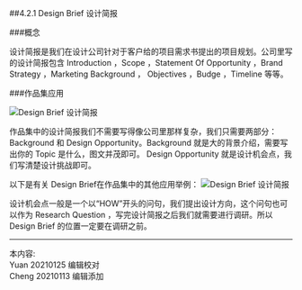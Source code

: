 
##4.2.1 Design Brief 设计简报

###概念

设计简报是我们在设计公司针对于客户给的项目需求书提出的项目规划。公司里写的设计简报包含 Introduction ，Scope ，Statement Of Opportunity ，Brand Strategy ，Marketing Background ， Objectives ，Budge ，Timeline 等等。


###作品集应用

![ Design Brief 设计简报](http://kitpic.makebi.net/2021/social_01.jpg)

作品集中的设计简报我们不需要写得像公司里那样复杂，我们只需要两部分： Background 和 Design Opportunity。Background 就是大的背景介绍，需要写出你的 Topic 是什么，图文并茂即可。 Design Opportunity 就是设计机会点，我们写清楚设计挑战即可。


以下是有关 Design Brief在作品集中的其他应用举例：
![ Design Brief 设计简报](http://kitpic.makebi.net/2021/social_02.jpg)

设计机会点一般是一个以“HOW”开头的问句，我们提出设计方向，这个问句也可以作为 Research Question ，写完设计简报之后我们就需要进行调研。所以 Design Brief 的位置一定要在调研之前。


---
本内容:    
Yuan 20210125 编辑校对  
Cheng 20210113 编辑添加

